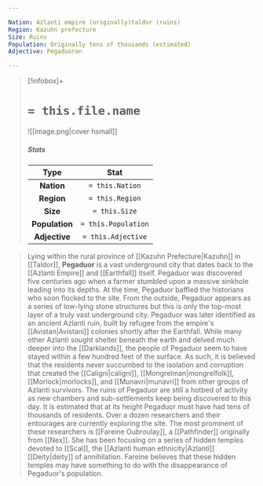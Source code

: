 ```yaml
---

Nation: Azlanti empire (originally)taldor (ruins)
Region: Kazuhn prefecture
Size: Ruins
Population: Originally tens of thousands (estimated)
Adjective: Pegaduoran

---
```


> [!infobox]+
> #  `= this.file.name`
> ![[image.png|cover hsmall]]
> ##### Stats
> Type | Stat |
> :---:|:---:|
> **Nation** | `= this.Nation` |
> **Region** | `= this.Region` |
> **Size** | `= this.Size` |
> **Population** | `= this.Population` |
> **Adjective** | `= this.Adjective` |


> Lying within the rural province of [[Kazuhn Prefecture|Kazuhn]] in [[Taldor]], **Pegaduor** is a vast underground city that dates back to the [[Azlanti Empire]] and [[Earthfall]] itself. Pegaduor was discovered five centuries ago when a farmer stumbled upon a massive sinkhole leading into its depths. At the time, Pegaduor baffled the historians who soon flocked to the site. From the outside, Pegaduor appears as a series of low-lying stone structures but this is only the top-most layer of a truly vast underground city.
> Pegaduor was later identified as an ancient Azlanti ruin, built by refugee from the empire's [[Avistan|Avistani]] colonies shortly after the Earthfall. While many other Azlanti sought shelter beneath the earth and delved much deeper into the [[Darklands]], the people of Pegaduor seem to have stayed within a few hundred feet of the surface. As such, it is believed that the residents never succumbed to the isolation and corruption that created the [[Caligni|caligni]], [[Mongrelman|mongrelfolk]], [[Morlock|morlocks]], and [[Munavri|munavri]] from other groups of Azlanti survivors.
> The ruins of Pegaduor are still a hotbed of activity as new chambers and sub-settlements keep being discovered to this day. It is estimated that at its height Pegaduor must have had tens of thousands of residents. Over a dozen researchers and their entourages are currently exploring the site. The most prominent of these researchers is [[Fareine Oubroulay]], a [[Pathfinder]] originally from [[Nex]]. She has been focusing on a series of hidden temples devoted to [[Scal]], the [[Azlanti human ethnicity|Azlanti]] [[Deity|deity]] of annihilation. Fareine believes that these hidden temples may have something to do with the disappearance of Pegaduor's population.